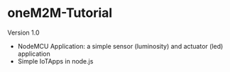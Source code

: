 # oneM2M-Tutorial

Version 1.0
 - NodeMCU Application: a simple sensor (luminosity) and actuator (led) application
 - Simple IoTApps in node.js
